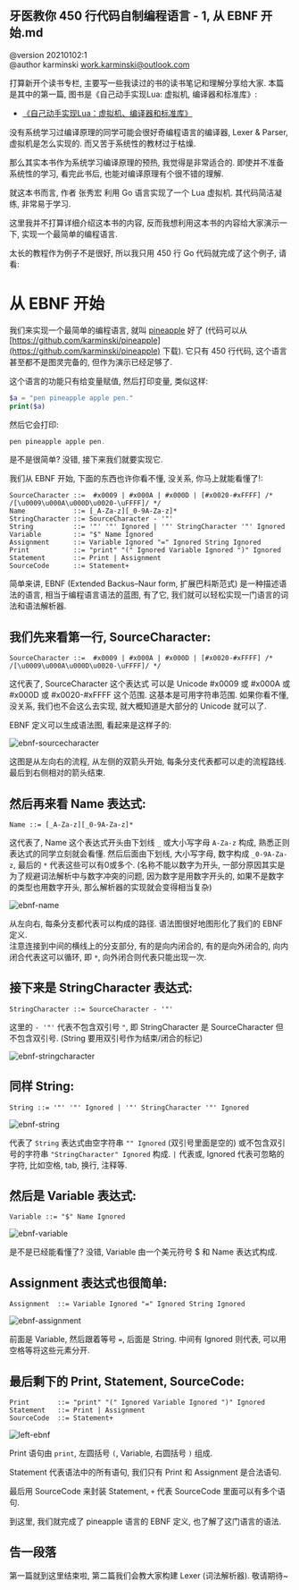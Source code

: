牙医教你 450 行代码自制编程语言 - 1, 从 EBNF 开始.md
-------------------------------------------------

@version    20210102:1  
@author     karminski <work.karminski@outlook.com>  


打算新开个读书专栏, 主要写一些我读过的书的读书笔记和理解分享给大家. 本篇是其中的第一篇, 图书是《自己动手实现Lua: 虚拟机, 编译器和标准库》:

- [《自己动手实现Lua：虚拟机、编译器和标准库》](https://union-click.jd.com/jdc?e=jdext-1331174943460048896-0&p=AyIGZRhfEQAUAlEZWBAyEgZUGF4SAhIFUBJaEQQiQwpDBUoyS0IQWhkeHAxfEE8HCllHGAdFBwsCEwZWHlwVAhACXBpfEx1LQglGa2lVWnpcTwhRYXZHBkIzFXRIXT1jGHUOHjdVElsXChMGVRxYJQITBlUfXhYBFAZlK1sQMlNpXBhdFAUaN1QrWxICEwdRHFIXCxYPUitbHQYi0fuPjp29y7fwzfG715%2B3gJLwwbyUN2UrWCVZR1McXkcVABAHVR1eHQcQAlIaWhALGw9SB1olAhMGVx9ZFAUaBzseWxQDEwNdGlkXbBAGVBlaFAAVAVYrWyUBIlk7GggVUhVVAEw1T1lTBxAeWxdsEgRdHFwRBBA3VxpaFwA%3D)

没有系统学习过编译原理的同学可能会很好奇编程语言的编译器, Lexer & Parser, 虚拟机是怎么实现的. 而又苦于系统性的教材过于枯燥.  

那么其实本书作为系统学习编译原理的预热, 我觉得是非常适合的. 即使并不准备系统性的学习, 看完此书后, 也能对编译原理有个很不错的理解.  

就这本书而言, 作者 张秀宏 利用 Go 语言实现了一个 Lua 虚拟机. 其代码简洁凝练, 非常易于学习.   

这里我并不打算详细介绍这本书的内容, 反而我想利用这本书的内容给大家演示一下, 实现一个最简单的编程语言.  

太长的教程作为例子不是很好, 所以我只用 450 行 Go 代码就完成了这个例子, 请看:


# 从 EBNF 开始

我们来实现一个最简单的编程语言, 就叫 [pineapple](https://github.com/karminski/pineapple) 好了 (代码可以从 [https://github.com/karminski/pineapple](https://github.com/karminski/pineapple) 下载). 它只有 450 行代码, 这个语言甚至都不是图灵完备的, 但作为演示已经足够了.  

这个语言的功能只有给变量赋值, 然后打印变量, 类似这样:

```php
$a = "pen pineapple apple pen."
print($a)
```

然后它会打印:

```php
pen pineapple apple pen.
```

是不是很简单? 没错, 接下来我们就要实现它.  

我们从 EBNF 开始, 下面的东西也许你看不懂, 没关系, 你马上就能看懂了!: 

```ebnf
SourceCharacter ::=  #x0009 | #x000A | #x000D | [#x0020-#xFFFF] /* /[\u0009\u000A\u000D\u0020-\uFFFF]/ */
Name            ::= [_A-Za-z][_0-9A-Za-z]*
StringCharacter ::= SourceCharacter - '"'
String          ::= '"' '"' Ignored | '"' StringCharacter '"' Ignored
Variable        ::= "$" Name Ignored
Assignment      ::= Variable Ignored "=" Ignored String Ignored
Print           ::= "print" "(" Ignored Variable Ignored ")" Ignored
Statement       ::= Print | Assignment
SourceCode      ::= Statement+ 
```

简单来讲, EBNF (Extended Backus–Naur form, 扩展巴科斯范式) 是一种描述语法的语言, 相当于编程语言语法的蓝图, 有了它, 我们就可以轻松实现一门语言的词法和语法解析器.  



## 我们先来看第一行, SourceCharacter:

```ebnf
SourceCharacter ::=  #x0009 | #x000A | #x000D | [#x0020-#xFFFF] /* /[\u0009\u000A\u000D\u0020-\uFFFF]/ */
```
这代表了, SourceCharacter 这个表达式 可以是 Unicode #x0009 或 #x000A 或 #x000D 或 #x0020-#xFFFF 这个范围. 这基本是可用字符串范围. 如果你看不懂, 没关系, 我们也不会这么去实现, 就大概知道是大部分的 Unicode 就可以了.

EBNF 定义可以生成语法图, 看起来是这样子的:

![ebnf-sourcecharacter](./assets/images/ebnf-sourcecharacter.png)

这图是从左向右的流程, 从左侧的双箭头开始, 每条分支代表都可以走的流程路线. 最后到右侧相对的箭头结束.

## 然后再来看 Name 表达式:

```ebnf
Name ::= [_A-Za-z][_0-9A-Za-z]*
```

这代表了, Name 这个表达式开头由下划线 ```_``` 或大小写字母 ```A-Za-z``` 构成, 熟悉正则表达式的同学立刻就会看懂. 然后后面由下划线, 大小写字母, 数字构成 ```_0-9A-Za-z```, 最后的 ```*``` 代表这些可以有0或多个. (名称不能以数字为开头, 一部分原因其实是为了规避词法解析中与数字冲突的问题, 因为数字是用数字开头的, 如果不是数字的类型也用数字开头, 那么解析器的实现就会变得相当复杂)    

![ebnf-name](./assets/images/ebnf-name.png)  

从左向右, 每条分支都代表可以构成的路径. 语法图很好地图形化了我们的 EBNF 定义.  
注意连接到中间的横线上的分支部分, 有的是向内闭合的, 有的是向外闭合的, 向内闭合代表这可以循环, 即 ```*```, 向外闭合则代表只能出现一次.  



## 接下来是 StringCharacter 表达式:

```ebnf
StringCharacter ::= SourceCharacter - '"'
```

这里的 ```- '"'``` 代表不包含双引号 ```"```, 即 StringCharacter 是 SourceCharacter 但不包含双引号. (String 要用双引号作为结束/闭合的标记)  

![ebnf-stringcharacter](./assets/images/ebnf-stringcharacter.png)



## 同样 String:    

```ebnf
String ::= '"' '"' Ignored | '"' StringCharacter '"' Ignored
```   

![ebnf-string](./assets/images/ebnf-string.png)  


代表了 ```String``` 表达式由空字符串 ``` "" Ignored ``` (双引号里面是空的) 或不包含双引号的字符串 ```"StringCharacter" Ignored``` 构成. ```|``` 代表或, Ignored 代表可忽略的字符, 比如空格, tab, 换行, 注释等.   



## 然后是 Variable 表达式:

```ebnf
Variable ::= "$" Name Ignored
```

![ebnf-variable](./assets/images/ebnf-variable.png)  


是不是已经能看懂了? 没错, Variable 由一个美元符号 $ 和 Name 表达式构成. 



## Assignment 表达式也很简单:

```ebnf
Assignment  ::= Variable Ignored "=" Ignored String Ignored
```

![ebnf-assignment](./assets/images/ebnf-assignment.png)  


前面是 Variable, 然后跟着等号 ```=```, 后面是 String. 中间有 Ignored 则代表, 可以用空格等将这些元素分开.



## 最后剩下的 Print, Statement, SourceCode:  

```ebnf
Print       ::= "print" "(" Ignored Variable Ignored ")" Ignored
Statement   ::= Print | Assignment
SourceCode  ::= Statement+ 
```

![left-ebnf](./assets/images/left-ebnf.png)  


Print 语句由 ```print```, 左圆括号 ```(```, Variable, 右圆括号 ```)``` 组成.

Statement 代表语法中的所有语句, 我们只有 Print 和 Assignment 是合法语句.  

最后用 SourceCode 来封装 Statement, ```+``` 代表 SourceCode 里面可以有多个语句.

到这里, 我们就完成了 pineapple 语言的 EBNF 定义, 也了解了这门语言的语法.  

## 告一段落

第一篇就到这里结束啦, 第二篇我们会教大家构建 Lexer (词法解析器). 敬请期待~

